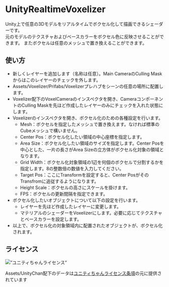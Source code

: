 # UnityRealtimeVoxelizer
Unity上で任意の3Dモデルをリアルタイムでボクセル化して描画できるシェーダーです。    
元のモデルのテクスチャおよびベースカラーをボクセル色に反映させることができます。
またボクセルは任意のメッシュで置き換えることができます。

## 使い方
- 新しくレイヤーを追加します（名称は任意）。Main CameraのCulling Maskからはこのレイヤーのチェックを外します。
- Assets/Voxelizer/Prifabs/Voxelizerプレハブをシーンの任意の場所に配置します。
- Voxelizer配下のVoxelCameraのインスペクタを開き、CameraコンポーネントのCulling Maskを先ほど作成したレイヤーのみにチェックを入れた状態にします。
- Voxelizerのインスペクタを開き、ボクセル化のための各種設定を行います。
  - Mesh：ボクセルを指定したメッシュで置き換えます。なければ標準のCubeメッシュで構いません。
  - Center Pos：ボクセル化したい領域の中心座標を指定します。
  - Area Size：ボクセル化したい領域のサイズを指定します。Center Posを中心とした、一片の長さがArea Sizeの立方体がボクセル化対象の領域となります。
  - Grid Width：ボクセル化対象領域の1辺を何個のボクセルで分割するかを指定します。8の整数倍の数値を入力してください。
  - Target Pos：ここにTransformを設定すると、Center PosがそのTransfromに追従するようになります。
  - Height Scale：ボクセルの高さにスケールを掛けます。
  - FPS：ボクセルの更新間隔を指定できます。
- ボクセル化したいオブジェクトについて以下の設定を行います。
  - レイヤーを先ほど作成したレイヤーに変更します。
  - マテリアルのシェーダーをVoxelizerにします。必要に応じてテクスチャとベースカラーを設定します。
- 以上で、ボクセル化の対象領域内に配置されたオブジェクトが、ボクセル化されます。
## ライセンス
<div><img src=”http://unity-chan.com/images/imageLicenseLogo.png” alt=”ユニティちゃんライセンス”><p>Assets/UnityChan配下のデータは<a href=”http://unity-chan.com/contents/license_jp/” target=”_blank”>ユニティちゃんライセンス条項</a>の元に提供されています</p></div>
